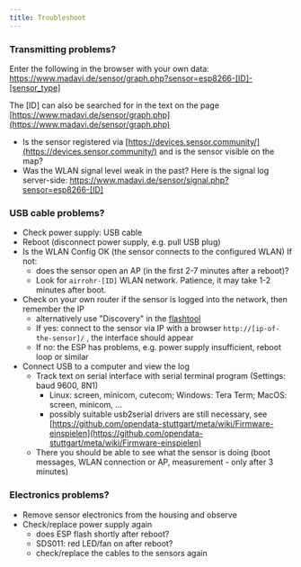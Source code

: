 ```yaml
---
title: Troubleshoot
---
```


### Transmitting problems?
Enter the following in the browser with your own data:
https://www.madavi.de/sensor/graph.php?sensor=esp8266-[ID]-[sensor_type]

The [ID] can also be searched for in the text on the page [https://www.madavi.de/sensor/graph.php](https://www.madavi.de/sensor/graph.php)

* Is the sensor registered via [https://devices.sensor.community/](https://devices.sensor.community/) and is the sensor visible on the map?
* Was the WLAN signal level weak in the past? Here is the signal log server-side: https://www.madavi.de/sensor/signal.php?sensor=esp8266-[ID]
        

### USB cable problems?
* Check power supply: USB cable
* Reboot (disconnect power supply, e.g. pull USB plug)
* Is the WLAN Config OK (the sensor connects to the configured WLAN) If not:
    * does the sensor open an AP (in the first 2-7 minutes after a reboot)?
    * Look for `airrohr-[ID]` WLAN network. Patience, it may take 1-2 minutes after boot.
* Check on your own router if the sensor is logged into the network, then remember the IP 
    * alternatively use "Discovery" in the [flashtool](https://github.com/opendata-stuttgart/airrohr-firmware-flasher/)
    * If yes: connect to the sensor via IP with a browser `http://[ip-of-the-sensor]/` , the interface should appear 
    * If no: the ESP has problems, e.g. power supply insufficient, reboot loop or similar
* Connect USB to a computer and view the log 
    * Track text on serial interface with serial terminal program (Settings: baud 9600, 8N1)
        * Linux: screen, minicom, cutecom; Windows: Tera Term; MacOS: screen, minicom, ...
        * possibly suitable usb2serial drivers are still necessary, see [https://github.com/opendata-stuttgart/meta/wiki/Firmware-einspielen](https://github.com/opendata-stuttgart/meta/wiki/Firmware-einspielen)                                                                                                                                                                                                                                                                                                                      
    * There you should be able to see what the sensor is doing (boot messages, WLAN connection or AP, measurement - only after 3 minutes)

### Electronics problems?
* Remove sensor electronics from the housing and observe
* Check/replace power supply again
    * does ESP flash shortly after reboot?
    * SDS011: red LED/fan on after reboot?
    * check/replace the cables to the sensors again

